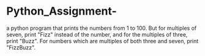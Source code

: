 # Python_Assignment-
a python program that prints the numbers from 1 to 100. But for multiples of seven, print "Fizz" instead of the number, and for the multiples of three, print "Buzz". For numbers which are multiples of both three and seven, print "FizzBuzz".
